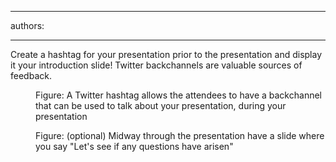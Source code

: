 

---
authors:

---




<span class='intro'> Create a hashtag for your presentation prior to the presentation and display it your introduction slide! Twitter backchannels are valuable sources of feedback.
 </span>


  <dl class="image">
    <dt><img src="/PublishingImages/PPTwit.jpg" alt="" /> </dt>
    <dd>Figure&#58; A Twitter hashtag allows the attendees to have a backchannel that can be used to talk about your presentation, during your presentation</dd>
</dl>
<dl class="image">
    <dt><img src="/PublishingImages/PPTwit2.jpg" alt="" /> </dt>
    <dd>Figure&#58; (optional) Midway through the presentation have a slide where you say &quot;Let's see if any questions have arisen&quot;</dd>
</dl>



